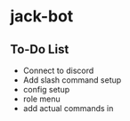 # jack-bot

## To-Do List

- Connect to discord
- Add slash command setup
- config setup
- role menu
- add actual commands in
